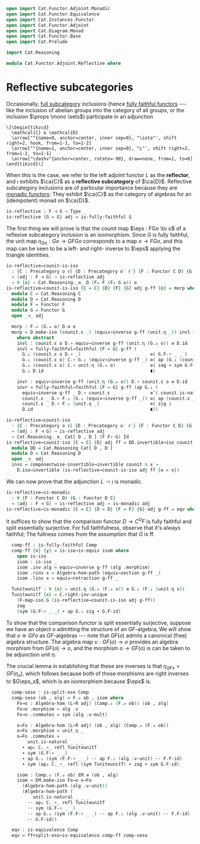 ```agda
open import Cat.Functor.Adjoint.Monadic
open import Cat.Functor.Equivalence
open import Cat.Instances.Functor
open import Cat.Functor.Adjoint
open import Cat.Diagram.Monad
open import Cat.Functor.Base
open import Cat.Prelude

import Cat.Reasoning

module Cat.Functor.Adjoint.Reflective where
```

<!--
```agda
private variable
  o o′ ℓ ℓ′ : Level
  C D : Precategory o ℓ
  F G : Functor C D
open Functor
open _=>_
```
-->

# Reflective subcategories

Occasionally, [full subcategory] inclusions (hence [fully faithful
functors] --- like the inclusion of abelian groups into the category of
all groups, or the inclusion $\props \mono \sets$) participate in an
adjunction

[full subcategory]: Cat.Functor.FullSubcategory.html
[fully faithful functors]: Cat.Functor.Base.html#ff-functors

~~~{.quiver .short-15}
\[\begin{tikzcd}
  \mathcal{C} & \mathcal{D}
  \arrow[""{name=0, anchor=center, inner sep=0}, "\iota"', shift right=2, hook, from=1-1, to=1-2]
  \arrow[""{name=1, anchor=center, inner sep=0}, "L"', shift right=2, from=1-2, to=1-1]
  \arrow["\dashv"{anchor=center, rotate=-90}, draw=none, from=1, to=0]
\end{tikzcd}\]
~~~

When this is the case, we refer to the left adjoint functor $L$ as the
**reflector**, and $\iota$ exhibits $\ca{C}$ as a **reflective
subcategory** of $\ca{D}$. Reflective subcategory inclusions are of
particular importance because they are [monadic functors]: They exhibit
$\ca{C}$ as the category of algebras for an (idempotent) monad on
$\ca{D}$.

[monadic functors]: Cat.Functor.Adjoint.Monadic.html

```agda
is-reflective : F ⊣ G → Type _
is-reflective {G = G} adj = is-fully-faithful G
```

The first thing we will prove is that the counit map $\eps : FGo \to o$
of a reflexive subcategory inclusion is an isomorphism. Since $G$ is
fully faithful, the unit map $\eta_{Go} : Go \to GFGo$ corresponds to a
map $o \to FGo$, and this map can be seen to be a left- and right-
inverse to $\eps$ applying the triangle identities.

```agda
is-reflective→counit-is-iso
  : {C : Precategory o ℓ} {D : Precategory o′ ℓ′} {F : Functor C D} {G : Functor D C}
  → (adj : F ⊣ G) → is-reflective adj
  → ∀ {o} → Cat.Reasoning._≅_ D (F₀ F (F₀ G o)) o
is-reflective→counit-is-iso {C = C} {D} {F} {G} adj g-ff {o} = morp where
  module C = Cat.Reasoning C
  module D = Cat.Reasoning D
  module F = Functor F
  module G = Functor G
  open _⊣_ adj

  morp : F.₀ (G.₀ o) D.≅ o
  morp = D.make-iso (counit.ε _) (equiv→inverse g-ff (unit.η _)) invl invr
    where abstract
    invl : counit.ε o D.∘ equiv→inverse g-ff (unit.η (G.₀ o)) ≡ D.id
    invl = fully-faithful→faithful {F = G} g-ff (
      G.₁ (counit.ε o D.∘ _)                          ≡⟨ G.F-∘ _ _ ⟩
      G.₁ (counit.ε o) C.∘ G.₁ (equiv→inverse g-ff _) ≡⟨ ap (G.₁ (counit.ε _) C.∘_) (equiv→section g-ff _) ⟩
      G.₁ (counit.ε o) C.∘ unit.η (G.₀ o)             ≡⟨ zag ∙ sym G.F-id ⟩
      G.₁ D.id                                        ∎)

    invr : equiv→inverse g-ff (unit.η (G.₀ o)) D.∘ counit.ε o ≡ D.id
    invr = fully-faithful→faithful {F = G} g-ff (ap G.₁ (
      equiv→inverse g-ff _ D.∘ counit.ε _             ≡˘⟨ counit.is-natural _ _ _ ⟩
      counit.ε _ D.∘ F.₁ (G.₁ (equiv→inverse g-ff _)) ≡⟨ ap (counit.ε _ D.∘_) (ap F.₁ (equiv→section g-ff _)) ⟩
      counit.ε _ D.∘ F.₁ (unit.η _)                   ≡⟨ zig ⟩
      D.id                                            ∎))

is-reflective→counit-iso
  : {C : Precategory o ℓ} {D : Precategory o′ ℓ′} {F : Functor C D} {G : Functor D C}
  → (adj : F ⊣ G) → is-reflective adj
  → Cat.Reasoning._≅_ Cat[ D , D ] (F F∘ G) Id
is-reflective→counit-iso {C = C} {D} adj ff = DD.invertible→iso counit invs where
  module DD = Cat.Reasoning Cat[ D , D ]
  module D = Cat.Reasoning D
  open _⊣_ adj
  invs = componentwise-invertible→invertible counit λ x →
    D.iso→invertible (is-reflective→counit-is-iso adj ff {o = x})
```

We can now prove that the adjunction $L \dashv \iota$ is monadic.

```agda
is-reflective→is-monadic
  : ∀ {F : Functor C D} {G : Functor D C}
  → (adj : F ⊣ G) → is-reflective adj → is-monadic adj
is-reflective→is-monadic {C = C} {D = D} {F = F} {G} adj g-ff = eqv where
```

<!--
```agda
  module EM = Cat.Reasoning (Eilenberg-Moore (L∘R adj))
  module C = Cat.Reasoning C
  module D = Cat.Reasoning D
  module F = Functor F
  module G = Functor G
  open Algebra-hom
  open Algebra-on
  open _⊣_ adj

  Comp : Functor D (Eilenberg-Moore (L∘R adj))
  Comp = Comparison adj
  module Comp = Functor Comp
```
-->

It suffices to show that the comparison functor $D \to C^GF$ is fully
faithful and split essentially surjective. For full faithfulness,
observe that it's always faithful; The fullness comes from the
assumption that $G$ is ff.

```agda
  comp-ff : is-fully-faithful Comp
  comp-ff {x} {y} = is-iso→is-equiv isom where
    open is-iso
    isom : is-iso _
    isom .inv alg = equiv→inverse g-ff (alg .morphism)
    isom .rinv x = Algebra-hom-path (equiv→section g-ff _)
    isom .linv x = equiv→retraction g-ff _

  Tunit≡unitT : ∀ {x} → unit.η (G.₀ (F.₀ x)) ≡ G.₁ (F.₁ (unit.η x))
  Tunit≡unitT {x} = C.right-inv-unique
    (F-map-iso G (is-reflective→counit-is-iso adj g-ff))
    zag
    (sym (G.F-∘ _ _) ∙ ap G.₁ zig ∙ G.F-id)
```

To show that the comparison functor is split essentially surjective,
suppose we have an object $o$ admitting the structure of an
$GF$-algebra; We will show that $o \cong GFo$ as $GF$-algebras --- note
that $GF(o)$ admits a canonical (free) algebra structure. The algebra
map $\nu : GF(o) \to o$ provides an algebra morphism from $GF(o) \to o$,
and the morphism $o \to GF(o)$ is can be taken to be adjunction unit
$\eta$.

The crucial lemma in establishing that these are inverses is that
$\eta_{GFx} = GF(\eta_x)$, which follows because both of those morphisms
are right inverses to $G\eps_x$, which is an isomorphism because $\eps$
is.

```agda
  comp-seso : is-split-eso Comp
  comp-seso (ob , alg) = F.₀ ob , isom where
    Fo→o : Algebra-hom (L∘R adj) (Comp.₀ (F.₀ ob)) (ob , alg)
    Fo→o .morphism = alg .ν
    Fo→o .commutes = sym (alg .ν-mult)

    o→Fo : Algebra-hom (L∘R adj) (ob , alg) (Comp.₀ (F.₀ ob))
    o→Fo .morphism = unit.η _
    o→Fo .commutes =
        unit.is-natural _ _ _
      ∙ ap₂ C._∘_ refl Tunit≡unitT
      ∙ sym (G.F-∘ _ _)
      ∙ ap G.₁ (sym (F.F-∘ _ _) ·· ap F.₁ (alg .ν-unit) ·· F.F-id)
      ∙ sym (ap₂ C._∘_ refl (sym Tunit≡unitT) ∙ zag ∙ sym G.F-id)

    isom : Comp.₀ (F.₀ ob) EM.≅ (ob , alg)
    isom = EM.make-iso Fo→o o→Fo
      (Algebra-hom-path (alg .ν-unit))
      (Algebra-hom-path (
          unit.is-natural _ _ _
        ·· ap₂ C._∘_ refl Tunit≡unitT
        ·· sym (G.F-∘ _ _)
        ·· ap G.₁ (sym (F.F-∘ _ _) ·· ap F.₁ (alg .ν-unit) ·· F.F-id)
        ·· G.F-id))

  eqv : is-equivalence Comp
  eqv = ff+split-eso→is-equivalence comp-ff comp-seso
```
